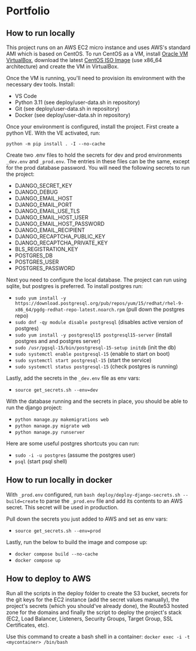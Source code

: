 # Portfolio

## How to run locally

This project runs on an AWS EC2 micro instance and uses AWS's standard AMI which is based on CentOS. To run CentOS as a VM, install [Oracle VM VirtualBox](https://www.virtualbox.org/wiki/Downloads), download the latest [CentOS ISO Image](https://www.centos.org/download/) (use x86_64 architecture) and create the VM in VirtualBox.

Once the VM is running, you'll need to provision its environment with the necessary dev tools. Install:

 - VS Code
 - Python 3.11 (see deploy/user-data.sh in repository)
 - Git (see deploy/user-data.sh in repository)
 - Docker (see deploy/user-data.sh in repository)
 
Once your environment is configured, install the project. First create a python VE. With the VE activated, run: 

`python -m pip install . -I --no-cache`

Create two .env files to hold the secrets for dev and prod environments `_dev.env` and `_prod.env`. The entries in these files can be the same, except for the prod database password. You will need the following secrets to run the project: 

 - DJANGO_SECRET_KEY
 - DJANGO_DEBUG
 - DJANGO_EMAIL_HOST
 - DJANGO_EMAIL_PORT
 - DJANGO_EMAIL_USE_TLS
 - DJANGO_EMAIL_HOST_USER
 - DJANGO_EMAIL_HOST_PASSWORD
 - DJANGO_EMAIL_RECIPIENT
 - DJANGO_RECAPTCHA_PUBLIC_KEY
 - DJANGO_RECAPTCHA_PRIVATE_KEY
 - BLS_REGISTRATION_KEY
 - POSTGRES_DB
 - POSTGRES_USER
 - POSTGRES_PASSWORD

 Next you need to configure the local database. The project can run using sqlite, but postgres is preferred. To install postgres run: 

 - `sudo yum install -y https://download.postgresql.org/pub/repos/yum/15/redhat/rhel-9-x86_64/pgdg-redhat-repo-latest.noarch.rpm` (pull down the postgres repo)
 - `sudo dnf -qy module disable postgresql` (disables active version of postgres)
 - `sudo yum install -y postgresql15 postgresql15-server` (install postgres and and postgres server)
 - `sudo /usr/pgsql-15/bin/postgresql-15-setup initdb` (init the db)
 - `sudo systemctl enable postgresql-15` (enable to start on boot)
 - `sudo systemctl start postgresql-15` (start the service)
 - `sudo systemctl status postgresql-15` (check postgres is running)

Lastly, add the secrets in the `_dev.env` file as env vars: 
 - `source get_secrets.sh --env=dev`

With the database running and the secrets in place, you should be able to run the django project: 

 - `python manage.py makemigrations web`
 - `python manage.py migrate web`
 - `python manage.py runserver`

 Here are some useful postgres shortcuts you can run: 

 - `sudo -i -u postgres` (assume the postgres user)
 - `psql` (start psql shell)
 
 ## How to run locally in docker
 
With `_prod.env` configured, run `bash deploy/deploy-django-secrets.sh --build=create` to parse the `_prod.env` file and add its contents to an AWS secret. This secret will be used in production.

Pull down the secrets you just added to AWS and set as env vars: 
 - `source get_secrets.sh --env=prod` 

Lastly, run the below to build the image and compose up: 

 - `docker compose build --no-cache`
 - `docker compose up`

## How to deploy to AWS

Run all the scripts in the deploy folder to create the S3 bucket, secrets for the git keys for the EC2 instance (add the secret values manually), the project's secrets (which you should've already done), the Route53 hosted zone for the domains and finally the script to deploy the project's stack (EC2, Load Balancer, Listeners, Security Groups, Target Group, SSL Certificates, etc).

Use this command to create a bash shell in a container: `docker exec -i -t <mycontainer> /bin/bash`